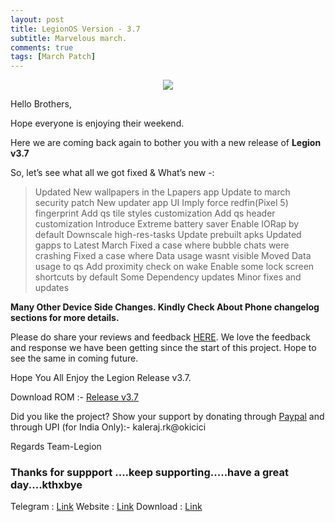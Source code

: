```yaml
---
layout: post
title: LegionOS Version - 3.7
subtitle: Marvelous march.
comments: true
tags: [March Patch]
---
```


<p align="center">
<img  src="https://i.imgur.com/6qCMrc2.png">
</p>

Hello Brothers,

Hope everyone is enjoying their weekend. 

Here we are coming back again to bother you with a new release of **Legion v3.7**

So, let’s see what all we got fixed & What’s new -:

> Updated New wallpapers in the Lpapers app
> Update to march security patch
> New updater app UI 
> Imply force redfin(Pixel 5) fingerprint
> Add qs tile styles customization
> Add qs header customization
> Introduce Extreme battery saver
> Enable IORap by default
> Downscale high-res-tasks
> Update prebuilt apks
> Updated gapps to Latest March
> Fixed a case where bubble chats were crashing
> Fixed a case where Data usage wasnt visible
> Moved Data usage to qs
> Add proximity check on wake
> Enable some lock screen shortcuts by default
> Some Dependency updates
> Minor fixes and updates

**Many Other Device Side Changes. Kindly Check About Phone changelog sections for more details.**


Please do share your reviews and feedback [HERE](https://sourceforge.net/projects/legionrom/reviews). We love the feedback and response we have been getting since the start of this project. Hope to see the same in coming future.

Hope You All Enjoy the Legion Release v3.7.

Download ROM :- [Release v3.7](https://sourceforge.net/projects/legionrom/files) 

Did you like the project? Show your support by donating through [Paypal](https://paypal.me/rajkale99) and  through UPI (for India Only):- kaleraj.rk@okicici

Regards
Team-Legion


### Thanks for suppport ....keep supporting.....have a great day....kthxbye

Telegram  : [Link](https://t.me/legionos)
Website    : [Link](https://legionos.org/)
Download : [Link](https://legionos.org/download.html)
